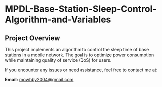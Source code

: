 # **MPDL-Base-Station-Sleep-Control-Algorithm-and-Variables**

## **Project Overview**
This project implements an algorithm to control the sleep time of base stations in a mobile network. The goal is to optimize power consumption while maintaining quality of service (QoS) for users.

If you encounter any issues or need assistance, feel free to contact me at:

**Email:** mowhby2004@gmail.com
